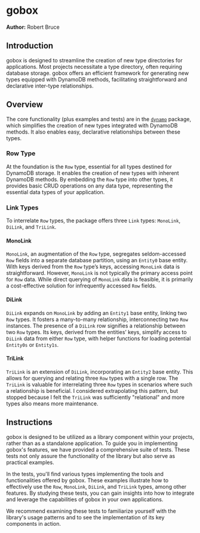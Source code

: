 # gobox
**Author:** Robert Bruce

## Introduction

gobox is designed to streamline the creation of new type directories for applications. Most projects necessitate a type directory, often requiring database storage. gobox offers an efficient framework for generating new types equipped with DynamoDB methods, facilitating straightforward and declarative inter-type relationships. 

## Overview

The core functionality (plus examples and tests) are in the [`dynamo`](./dynamo/README.md) package, which simplifies the creation of new types integrated with DynamoDB methods. It also enables easy, declarative relationships between these types.

### Row Type

At the foundation is the `Row` type, essential for all types destined for DynamoDB storage. It enables the creation of new types with inherent DynamoDB methods. By embedding the `Row` type into other types, it provides basic CRUD operations on any data type, representing the essential data types of your application.

### Link Types

To interrelate `Row` types, the package offers three `Link` types: `MonoLink`, `DiLink`, and `TriLink`.

#### MonoLink 

`MonoLink`, an augmentation of the `Row` type, segregates seldom-accessed `Row` fields into a separate database partition, using an `Entity0` base entity. With keys derived from the `Row` type’s keys, accessing `MonoLink` data is straightforward. However, `MonoLink` is not typically the primary access point for `Row` data. While direct querying of `MonoLink` data is feasible, it is primarily a cost-effective solution for infrequently accessed `Row` fields.

#### DiLink

`DiLink` expands on `MonoLink` by adding an `Entity1` base entity, linking two `Row` types. It fosters a many-to-many relationship, interconnecting two `Row` instances. The presence of a `DiLink` row signifies a relationship between two `Row` types. Its keys, derived from the entities’ keys, simplify access to `DiLink` data from either `Row` type, with helper functions for loading potential `Entity0s` or `Entity1s`. 

#### TriLink

`TriLink` is an extension of `DiLink`, incorporating an `Entity2` base entity. This allows for querying and relating three `Row` types with a single row. The `TriLink` is valuable for interrelating three `Row` types in scenarios where such a relationship is beneficial. I considered extrapolating this pattern, but stopped because I felt the `TriLink` was sufficiently "relational" and more types also means more maintenance. 

## Instructions 

gobox is designed to be utilized as a library component within your projects, rather than as a standalone application. To guide you in implementing gobox's features, we have provided a comprehensive suite of tests. These tests not only assure the functionality of the library but also serve as practical examples. 

In the tests, you'll find various types implementing the tools and functionalities offered by gobox. These examples illustrate how to effectively use the `Row`, `MonoLink`, `DiLink`, and `TriLink` types, among other features. By studying these tests, you can gain insights into how to integrate and leverage the capabilities of gobox in your own applications.

We recommend examining these tests to familiarize yourself with the library's usage patterns and to see the implementation of its key components in action.

